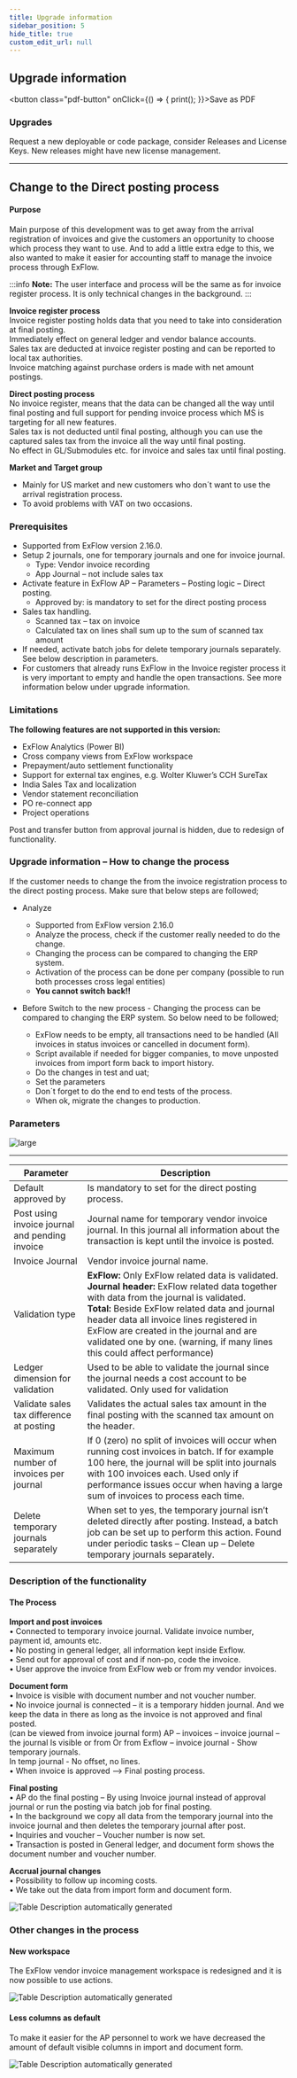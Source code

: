 ```yaml
---
title: Upgrade information
sidebar_position: 5
hide_title: true
custom_edit_url: null
---
```

## Upgrade information 
<button class="pdf-button" onClick={() => { print(); }}>Save as PDF</button>

### Upgrades
Request a new deployable or code package, consider Releases and License Keys. New releases might have new license management.

______________________________________________________________________________________________

## Change to the Direct posting process

#### Purpose
Main purpose of this development was to get away from the arrival registration of invoices and give the customers an opportunity to choose which process they want to use. And to add a little extra edge to this, we also wanted to make it easier for accounting staff to manage the invoice process through ExFlow.

:::info **Note:** The user interface and process will be the same as for invoice register process. It is only technical changes in the background.
:::

**Invoice register process**<br/>
Invoice register posting holds data that you need to take into consideration at final posting. <br/>
Immediately effect on general ledger and vendor balance accounts.<br/>
Sales tax are deducted at invoice register posting and can be reported to local tax authorities.<br/>
Invoice matching against purchase orders is made with net amount postings.<br/>

**Direct posting process**<br/>
No invoice register, means that the data can be changed all the way until final posting and full support for pending invoice process which MS is targeting for all new features.<br/>
Sales tax is not deducted until final posting, although you can use the captured sales tax from the invoice all the way until final posting.<br/>
No effect in GL/Submodules etc. for invoice and sales tax until final posting.<br/>

**Market and Target group**<br/>
- Mainly for US market and new customers who don´t want to use the arrival registration process.<br/>
- To avoid problems with VAT on two occasions.<br/>

### Prerequisites
-	Supported from ExFlow version 2.16.0.<br/>
-	Setup 2 journals, one for temporary journals and one for invoice journal.<br/>	
    - Type: Vendor invoice recording<br/>
    - App Journal – not include sales tax<br/>
-	Activate feature in ExFlow AP – Parameters – Posting logic – Direct posting.<br/>
    - Approved by: is mandatory to set for the direct posting process<br/>
-	Sales tax handling.<br/>
    - Scanned tax – tax on invoice<br/>
    - Calculated tax on lines shall sum up to the sum of scanned tax amount<br/>
-	If needed, activate batch jobs for delete temporary journals separately. See below description in parameters.<br/>
-	For customers that already runs ExFlow in the Invoice register process it is very important to empty and handle the open transactions. See more information below under upgrade information.<br/>

### Limitations
**The following features are not supported in this version:**<br/>
- ExFlow Analytics (Power BI)<br/>
- Cross company views from ExFlow workspace<br/>
- Prepayment/auto settlement functionality<br/>
- Support for external tax engines, e.g. Wolter Kluwer’s CCH SureTax<br/>
- India Sales Tax and localization<br/>
- Vendor statement reconciliation<br/>
- PO re-connect app<br/>
- Project operations<br/>

Post and transfer button from approval journal is hidden, due to redesign of functionality.<br/>

### Upgrade information – How to change the process
If the customer needs to change the from the invoice registration process to the direct posting process.  Make sure that below steps are followed;<br/>
-	Analyze<br/>
    - Supported from ExFlow version 2.16.0<br/>
    - Analyze the process, check if the customer really needed to do the change.<br/>
    - Changing the process can be compared to changing the ERP system.<br/>
    - Activation of the process can be done per company (possible to run both processes cross legal entities)<br/>
    - **You cannot switch back!!**<br/>

-	Before Switch to the new process - Changing the process can be compared to changing the ERP system. So below need to be followed;<br/>
    - ExFlow needs to be empty, all transactions need to be handled (All invoices in status invoices or cancelled in document form).<br/>
    - Script available if needed for bigger companies, to move unposted invoices from import form back to import history.<br/>
    - Do the changes in test and uat;<br/>
    - Set the parameters<br/>
    - Don´t forget to do the end to end tests of the process.<br/>
    - When ok, migrate the changes to production.<br/>

### Parameters

![large](@site/static/img/media/image621.png)<br/>

---
|Parameter | Description |
|--- | ---------|
|Default approved by | Is mandatory to set for the direct posting process.|
|Post using invoice journal and pending invoice | Journal name for temporary vendor invoice journal. In this journal all information about the transaction is kept until the invoice is posted.| 
|Invoice Journal | Vendor invoice journal name.|
|Validation type| **ExFlow:** Only ExFlow related data is validated.<br/>**Journal header:** ExFlow related data together with data from the journal is validated.<br/>**Total:** Beside ExFlow related data and journal header data all invoice lines registered in ExFlow are created in the journal and are validated one by one. (warning, if many lines this could affect performance)| 
|Ledger dimension for validation | Used to be able to validate the journal since the journal needs a cost account to be validated. Only used for validation |
|Validate sales tax difference at posting| Validates the actual sales tax amount in the final posting with the scanned tax amount on the header.|
|Maximum number of invoices per journal | If 0 (zero) no split of invoices will occur when running cost invoices in batch. If for example 100 here, the journal will be split into journals with 100 invoices each. Used only if performance issues occur when having a large sum of invoices to process each time.|
|Delete temporary journals separately|When set to yes, the temporary journal isn’t deleted directly after posting. Instead, a batch job can be set up to perform this action. Found under periodic tasks – Clean up – Delete temporary journals separately.|

### Description of the functionality

#### The Process
**Import and post invoices**<br/>
•	Connected to temporary invoice journal. Validate invoice number, payment id, amounts etc.<br/>
•	No posting in general ledger, all information kept inside Exflow.<br/>
•	Send out for approval of cost and if non-po, code the invoice.<br/>
•	User approve the invoice from ExFlow web or from my vendor invoices.<br/>

**Document form**<br/>
•	Invoice is visible with document number and not voucher number.<br/>
•	No invoice journal is connected – it is a temporary hidden journal. And we keep the data in there as long as the invoice is not approved and final posted.<br/> 
(can be viewed from invoice journal form) AP – invoices – invoice journal – the journal Is visible or from Or from Exflow – invoice journal - Show temporary journals.<br/>
In temp journal - No offset, no lines.<br/>
•	When invoice is approved –> Final posting process.<br/>

**Final posting**<br/>
•	AP do the final posting – By using Invoice journal instead of approval journal or run the posting via batch job for final posting.<br/>
•	In the background we copy all data from the temporary journal into the invoice journal and then deletes the temporary journal after post.<br/>
•	Inquiries and voucher – Voucher number is now set.<br/>
•	Transaction is posted in General ledger, and document form shows the document number and voucher number.<br/>

**Accrual journal changes**<br/>
•	Possibility to follow up incoming costs.<br/>
•	We take out the data from import form and document form.<br/>

![Table Description automatically generated](@site/static/img/media/image622.png)

### Other changes in the process
#### New workspace 
The ExFlow vendor invoice management workspace is redesigned and it is now possible to use actions.<br/>

![Table Description automatically generated](@site/static/img/media/image623.png)


#### Less columns as default
To make it easier for the AP personnel to work we have decreased the amount of default visible columns in import and document form.<br/> 

![Table Description automatically generated](@site/static/img/media/image624.png)